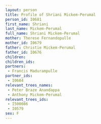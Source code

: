 ```yaml
---
layout: person
title: Profile of Shriani Mickem-Perumal
person_id: I0681
first_name: Shriani
last_name: Mickem-Perumal
full_name: Shriani Mickem-Perumal
mother: Therese Fernandopulle
mother_id: I0679
father: Christie Mickem-Perumal
father_id: I0676
children:
children_ids:
partners:
 - Francis Madurampulle
partner_ids:
 - I0684
relevant_trees_names:
 - Peter Braze Anandappa
 - Anthony Mickem-Perumal
relevant_trees_ids:
 - I500086
 - I0579
sex: F
---
```


